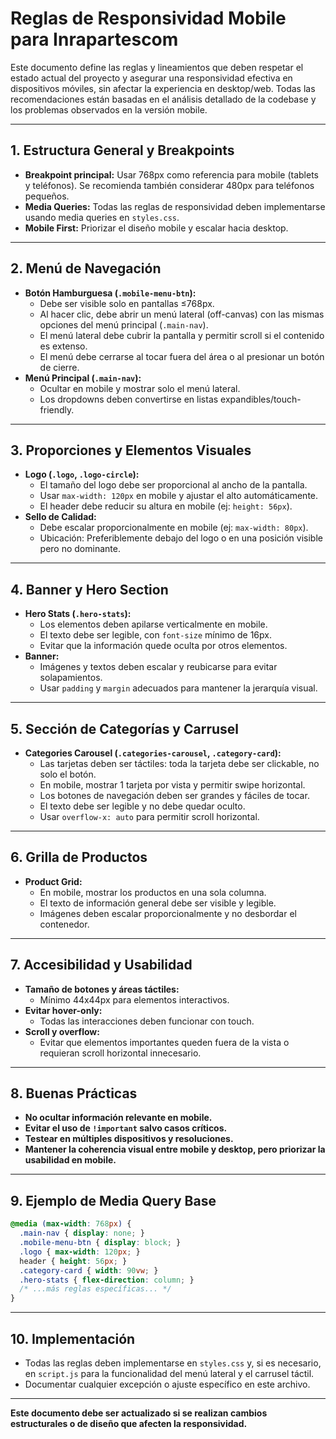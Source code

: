 # Reglas de Responsividad Mobile para Inrapartescom

Este documento define las reglas y lineamientos que deben respetar el estado actual del proyecto y asegurar una responsividad efectiva en dispositivos móviles, sin afectar la experiencia en desktop/web. Todas las recomendaciones están basadas en el análisis detallado de la codebase y los problemas observados en la versión mobile.

---

## 1. Estructura General y Breakpoints
- **Breakpoint principal:** Usar 768px como referencia para mobile (tablets y teléfonos). Se recomienda también considerar 480px para teléfonos pequeños.
- **Media Queries:** Todas las reglas de responsividad deben implementarse usando media queries en `styles.css`.
- **Mobile First:** Priorizar el diseño mobile y escalar hacia desktop.

---

## 2. Menú de Navegación
- **Botón Hamburguesa (`.mobile-menu-btn`):**
  - Debe ser visible solo en pantallas ≤768px.
  - Al hacer clic, debe abrir un menú lateral (off-canvas) con las mismas opciones del menú principal (`.main-nav`).
  - El menú lateral debe cubrir la pantalla y permitir scroll si el contenido es extenso.
  - El menú debe cerrarse al tocar fuera del área o al presionar un botón de cierre.
- **Menú Principal (`.main-nav`):**
  - Ocultar en mobile y mostrar solo el menú lateral.
  - Los dropdowns deben convertirse en listas expandibles/touch-friendly.

---

## 3. Proporciones y Elementos Visuales
- **Logo (`.logo`, `.logo-circle`):**
  - El tamaño del logo debe ser proporcional al ancho de la pantalla.
  - Usar `max-width: 120px` en mobile y ajustar el alto automáticamente.
  - El header debe reducir su altura en mobile (ej: `height: 56px`).
- **Sello de Calidad:**
  - Debe escalar proporcionalmente en mobile (ej: `max-width: 80px`).
  - Ubicación: Preferiblemente debajo del logo o en una posición visible pero no dominante.

---

## 4. Banner y Hero Section
- **Hero Stats (`.hero-stats`):**
  - Los elementos deben apilarse verticalmente en mobile.
  - El texto debe ser legible, con `font-size` mínimo de 16px.
  - Evitar que la información quede oculta por otros elementos.
- **Banner:**
  - Imágenes y textos deben escalar y reubicarse para evitar solapamientos.
  - Usar `padding` y `margin` adecuados para mantener la jerarquía visual.

---

## 5. Sección de Categorías y Carrusel
- **Categories Carousel (`.categories-carousel`, `.category-card`):**
  - Las tarjetas deben ser táctiles: toda la tarjeta debe ser clickable, no solo el botón.
  - En mobile, mostrar 1 tarjeta por vista y permitir swipe horizontal.
  - Los botones de navegación deben ser grandes y fáciles de tocar.
  - El texto debe ser legible y no debe quedar oculto.
  - Usar `overflow-x: auto` para permitir scroll horizontal.

---

## 6. Grilla de Productos
- **Product Grid:**
  - En mobile, mostrar los productos en una sola columna.
  - El texto de información general debe ser visible y legible.
  - Imágenes deben escalar proporcionalmente y no desbordar el contenedor.

---

## 7. Accesibilidad y Usabilidad
- **Tamaño de botones y áreas táctiles:**
  - Mínimo 44x44px para elementos interactivos.
- **Evitar hover-only:**
  - Todas las interacciones deben funcionar con touch.
- **Scroll y overflow:**
  - Evitar que elementos importantes queden fuera de la vista o requieran scroll horizontal innecesario.

---

## 8. Buenas Prácticas
- **No ocultar información relevante en mobile.**
- **Evitar el uso de `!important` salvo casos críticos.**
- **Testear en múltiples dispositivos y resoluciones.**
- **Mantener la coherencia visual entre mobile y desktop, pero priorizar la usabilidad en mobile.**

---

## 9. Ejemplo de Media Query Base
```css
@media (max-width: 768px) {
  .main-nav { display: none; }
  .mobile-menu-btn { display: block; }
  .logo { max-width: 120px; }
  header { height: 56px; }
  .category-card { width: 90vw; }
  .hero-stats { flex-direction: column; }
  /* ...más reglas específicas... */
}
```

---

## 10. Implementación
- Todas las reglas deben implementarse en `styles.css` y, si es necesario, en `script.js` para la funcionalidad del menú lateral y el carrusel táctil.
- Documentar cualquier excepción o ajuste específico en este archivo.

---

**Este documento debe ser actualizado si se realizan cambios estructurales o de diseño que afecten la responsividad.**
